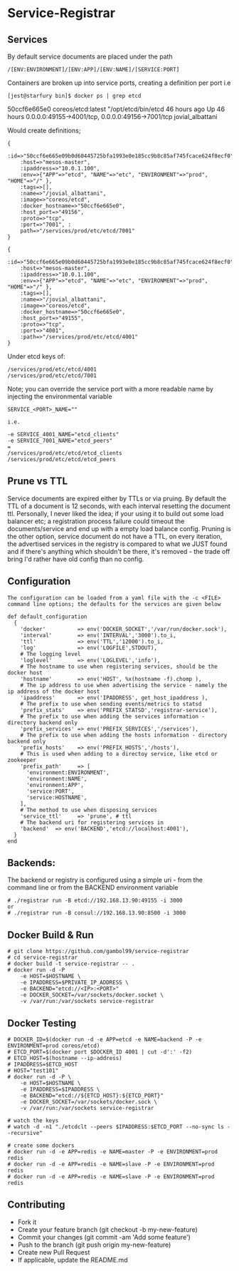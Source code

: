 Service-Registrar
=================

Services
-----------------

By default service documents are placed under the path

    /[ENV:ENVIRONMENT]/[ENV:APP]/[ENV:NAME]/[SERVICE:PORT]

Containers are broken up into service ports, creating a definition per port i.e

    [jest@starfury bin]$ docker ps | grep etcd
50ccf6e665e0        coreos/etcd:latest       "/opt/etcd/bin/etcd    46 hours ago        Up 46 hours         0.0.0.0:49155->4001/tcp, 0.0.0.0:49156->7001/tcp                                                                                                                                                                                           jovial_albattani

Would create definitions;

    {
        :id=>"50ccf6e665e09b0d60445725bfa1993e0e185cc9b8c85af745fcace624f8ecf0",
        :host=>"mesos-master",
        :ipaddress=>"10.0.1.100",
        :env=>{"APP"=>"etcd", "NAME"=>"etc", "ENVIRONMENT"=>"prod", "HOME"=>"/" },
        :tags=>[],
        :name=>"/jovial_albattani",
        :image=>"coreos/etcd",
        :docker_hostname=>"50ccf6e665e0",
        :host_port=>"49156",
        :proto=>"tcp",
        :port=>"7001", :
        path=>"/services/prod/etc/etcd/7001"
    }

    {
        :id=>"50ccf6e665e09b0d60445725bfa1993e0e185cc9b8c85af745fcace624f8ecf0",
        :host=>"mesos-master",
        :ipaddress=>"10.0.1.100",
        :env=>{"APP"=>"etcd", "NAME"=>"etc", "ENVIRONMENT"=>"prod", "HOME"=>"/" },
        :tags=>[],
        :name=>"/jovial_albattani",
        :image=>"coreos/etcd",
        :docker_hostname=>"50ccf6e665e0",
        :host_port=>"49155",
        :proto=>"tcp",
        :port=>"4001",
        :path=>"/services/prod/etc/etcd/4001"
    }

Under etcd keys of:

    /services/prod/etc/etcd/4001
    /services/prod/etc/etcd/7001

Note; you can override the service port with a more readable name by injecting the environmental variable

    SERVICE_<PORT>_NAME=""

    i.e.

    -e SERVICE_4001_NAME="etcd_clients"
    -e SERVICE_7001_NAME="etcd_peers"
    =
    /services/prod/etc/etcd/etcd_clients
    /services/prod/etc/etcd/etcd_peers

Prune vs TTL
-----------------

Service documents are expired either by TTLs or via pruing. By default the TTL of a document is 12 seconds, with each interval resetting the document ttl. Personally, I never liked the idea; if your using it to build out some load balancer etc; a registration process failure could timeout the documents/service and end up with a empty load balance config. Pruning is the other option, service document do not have a TTL, on every iteration, the advertised services in the registry is compared to what we JUST found and if there's anything which shouldn't be there, it's removed - the trade off bring I'd rather have old config than no config.

Configuration
-----------------

    The configuration can be loaded from a yaml file with the -c <FILE> command line options; the defaults for the services are given below

    def default_configuration
      {
        'docker'          => env('DOCKER_SOCKET','/var/run/docker.sock'),
        'interval'        => env('INTERVAL','3000').to_i,
        'ttl'             => env('TTL','12000').to_i,
        'log'             => env('LOGFILE',STDOUT),
        # The logging level
        'loglevel'        => env('LOGLEVEL','info'),
        # The hostname to use when registering services, should be the docker host
        'hostname'        => env('HOST', %x(hostname -f).chomp ),
        # The ip address to use when advertising the service - namely the ip address of the docker host
        'ipaddress'       => env('IPADDRESS', get_host_ipaddress ),
        # The prefix to use when sending events/metrics to statsd
        'prefix_stats'    => env('PREFIX_STATSD','registrar-service'),
        # The prefix to use when adding the services information - directory backend only
        'prefix_services' => env('PREFIX_SERVICES','/services'),
        # The prefix to use when adding the hosts information - directory backend only
        'prefix_hosts'    => env('PREFIX_HOSTS','/hosts'),
        # This is used when adding to a directoy service, like etcd or zookeeper
        'prefix_path'     => [
          'environment:ENVIRONMENT',
          'environment:NAME',
          'environment:APP',
          'service:PORT',
          'service:HOSTNAME',
        ],
        # The method to use when disposing services
        'service_ttl'     => 'prune', # ttl
        # The backend uri for registering services in
        'backend'  => env('BACKEND','etcd://localhost:4001'),
      }
    end

Backends:
---------

The backend or registry is configured using a simple uri - from the command line or from the BACKEND environment variable

    # ./registrar run -B etcd://192.168.13.90:49155 -i 3000
    or
    # ./registrar run -B consul://192.168.13.90:8500 -i 3000

Docker Build & Run
------------------

    # git clone https://github.com/gambol99/service-registrar
    # cd service-registrar
    # docker build -t service-registrar -- .
    # docker run -d -P
        -e HOST=$HOSTNAME \
        -e IPADDRESS=$PRIVATE_IP_ADDRESS \
        -e BACKEND="etcd://<IP>:<PORT>"
        -e DOCKER_SOCKET=/var/sockets/docker.socket \
        -v /var/run:/var/sockets service-registrar

Docker Testing
------------------

	# DOCKER_ID=$(docker run -d -e APP=etcd -e NAME=backend -P -e ENVIRONMENT=prod coreos/etcd)
	# ETCD_PORT=$(docker port $DOCKER_ID 4001 | cut -d':' -f2)
	# ETCD_HOST=$(hostname --ip-address)
	# IPADDRESS=$ETCD_HOST
	# HOST="test101"
	# docker run -d -P \
        -e HOST=$HOSTNAME \
        -e IPADDRESS=$IPADDRESS \
        -e BACKEND="etcd://${ETCD_HOST}:${ETCD_PORT}"
        -e DOCKER_SOCKET=/var/sockets/docker.sock \
        -v /var/run:/var/sockets service-registrar

	# watch the keys
	# watch -d -n1 "./etcdclt --peers $IPADDRESS:$ETCD_PORT --no-sync ls --recursive"

	# create some dockers
	# docker run -d -e APP=redis -e NAME=master -P -e ENVIRONMENT=prod redis
	# docker run -d -e APP=redis -e NAME=slave -P -e ENVIRONMENT=prod redis
	# docker run -d -e APP=redis -e NAME=slave -P -e ENVIRONMENT=prod redis

Contributing
------------

 - Fork it
 - Create your feature branch (git checkout -b my-new-feature)
 - Commit your changes (git commit -am 'Add some feature')
 - Push to the branch (git push origin my-new-feature)
 - Create new Pull Request
 - If applicable, update the README.md
